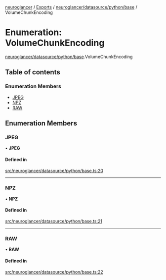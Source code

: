 [neuroglancer](../README.md) / [Exports](../modules.md) / [neuroglancer/datasource/python/base](../modules/neuroglancer_datasource_python_base.md) / VolumeChunkEncoding

# Enumeration: VolumeChunkEncoding

[neuroglancer/datasource/python/base](../modules/neuroglancer_datasource_python_base.md).VolumeChunkEncoding

## Table of contents

### Enumeration Members

- [JPEG](neuroglancer_datasource_python_base.VolumeChunkEncoding.md#jpeg)
- [NPZ](neuroglancer_datasource_python_base.VolumeChunkEncoding.md#npz)
- [RAW](neuroglancer_datasource_python_base.VolumeChunkEncoding.md#raw)

## Enumeration Members

### JPEG

• **JPEG**

#### Defined in

[src/neuroglancer/datasource/python/base.ts:20](https://github.com/ActiveBrainAtlas2/neuroglancer/blob/034b457d/src/neuroglancer/datasource/python/base.ts#L20)

___

### NPZ

• **NPZ**

#### Defined in

[src/neuroglancer/datasource/python/base.ts:21](https://github.com/ActiveBrainAtlas2/neuroglancer/blob/034b457d/src/neuroglancer/datasource/python/base.ts#L21)

___

### RAW

• **RAW**

#### Defined in

[src/neuroglancer/datasource/python/base.ts:22](https://github.com/ActiveBrainAtlas2/neuroglancer/blob/034b457d/src/neuroglancer/datasource/python/base.ts#L22)
